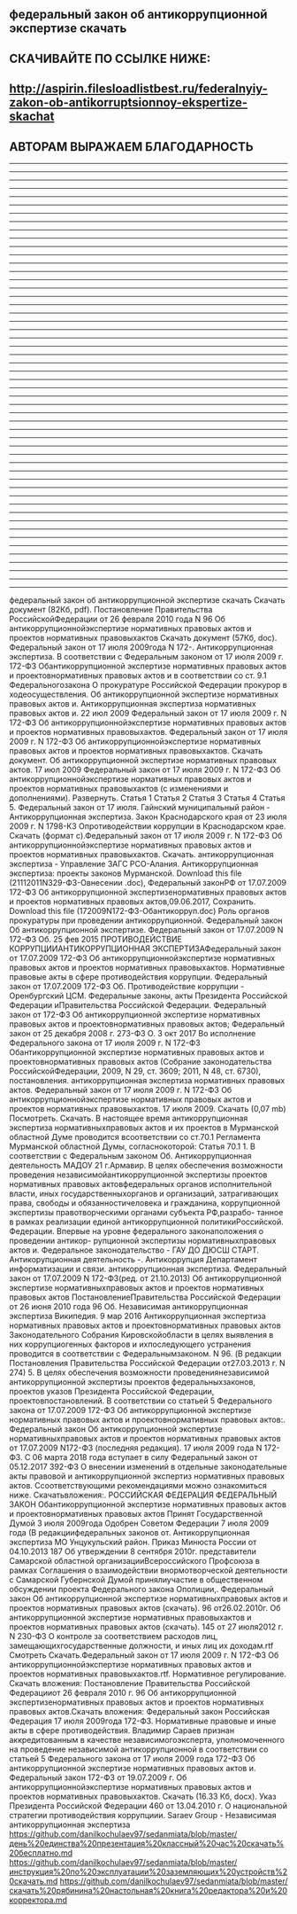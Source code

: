 федеральный закон об антикоррупционной экспертизе скачать
--------------------------------------------------
СКАЧИВАЙТЕ ПО ССЫЛКЕ НИЖЕ:
--------------------------------------------------
http://aspirin.filesloadlistbest.ru/federalnyiy-zakon-ob-antikorruptsionnoy-ekspertize-skachat
--------------------------------------------------
АВТОРАМ ВЫРАЖАЕМ БЛАГОДАРНОСТЬ
--------------------------------------------------
--------------------------------------------------
--------------------------------------------------
--------------------------------------------------
--------------------------------------------------
--------------------------------------------------
--------------------------------------------------
--------------------------------------------------
--------------------------------------------------
--------------------------------------------------
--------------------------------------------------
--------------------------------------------------
--------------------------------------------------
--------------------------------------------------
--------------------------------------------------
--------------------------------------------------
--------------------------------------------------
--------------------------------------------------
--------------------------------------------------
--------------------------------------------------
--------------------------------------------------
--------------------------------------------------
--------------------------------------------------
--------------------------------------------------
--------------------------------------------------
--------------------------------------------------
--------------------------------------------------
--------------------------------------------------
--------------------------------------------------
--------------------------------------------------
--------------------------------------------------
--------------------------------------------------
--------------------------------------------------
--------------------------------------------------
--------------------------------------------------
--------------------------------------------------
--------------------------------------------------
--------------------------------------------------
--------------------------------------------------
--------------------------------------------------
--------------------------------------------------
--------------------------------------------------
--------------------------------------------------
--------------------------------------------------
--------------------------------------------------
--------------------------------------------------
--------------------------------------------------
--------------------------------------------------
--------------------------------------------------
--------------------------------------------------
--------------------------------------------------
--------------------------------------------------
--------------------------------------------------
федеральный закон об антикоррупционной экспертизе скачать Скачать документ (82Кб, pdf). Постановление Правительства РоссийскойФедерации от 26 февраля 2010 года N 96 Об антикоррупционнойэкспертизе нормативных правовых актов и проектов нормативных правовыхактов Скачать документ (57Кб, doc). Федеральный закон от 17 июля 2009года N 172-. Антикоррупционная экспертиза. В соответствии с Федеральным законом от 17 июля 2009 г.  172-ФЗ Обантикоррупционной экспертизе нормативных правовых актов и проектовнормативных правовых актов и в соответствии со ст. 9.1 Федеральногозакона О прокуратуре Российской Федерации прокурор в ходеосуществления. Об антикоррупционной экспертизе нормативных правовых актов и. Антикоррупционная экспертиза нормативных правовых актов и. 22 июл 2009  Федеральный закон от 17 июля 2009 г. N 172-ФЗ Об антикоррупционнойэкспертизе нормативных правовых актов и проектов нормативных правовыхактов. Федеральный закон от 17 июля 2009 г. N 172-ФЗ Об антикоррупционнойэкспертизе нормативных правовых актов и проектов нормативных правовыхактов. Скачать документ. Об антикоррупционной экспертизе нормативных правовых актов. 17 июл 2009  Федеральный закон от 17 июля 2009 г. N 172-ФЗ Об антикоррупционнойэкспертизе нормативных правовых актов и проектов нормативных правовыхактов (с изменениями и дополнениями). Развернуть. Статья 1  Статья 2 Статья 3  Статья 4  Статья 5. Федеральный закон от 17 июля. Гайнский муниципальный район - Антикоррупционная экспертиза. Закон Краснодарского края от 23 июля 2009 г. N 1798-КЗ Опротиводействии коррупции в Краснодарском крае. Скачать (формат c).Федеральный закон от 17 июля 2009 г. N 172-ФЗ Об антикоррупционнойэкспертизе нормативных правовых актов и проектов нормативных правовыхактов. Скачать. антикоррупционная экспертиза - Управление ЗАГС РСО-Алания. Антикоррупционная экспертиза: проекты законов Мурманской. Download this file (21112011N329-ФЗ-Овнесении .doc), Федеральный законРФ от 17.07.2009  172-ФЗ Об антикоррупционной экспертизенормативных правовых актов и проектов нормативных правовых актов,09.06.2017, Сохранить. Download this file (172009N172-ФЗ-Обантикорруп.doc)
Роль органов прокуратуры при проведении антикоррупционной. Федеральный закон Об антикоррупционной экспертизе. Федеральный закон от 17.07.2009 N 172-ФЗ Об. 25 фев 2015  ПРОТИВОДЕЙСТВИЕ КОРРУПЦИИАНТИКОРРУПЦИОННАЯ ЭКСПЕРТИЗАФедеральный закон от 17.07.2009  172-ФЗ Об антикоррупционнойэкспертизе нормативных правовых актов и проектов нормативных правовыхактов. Нормативные правовые акты в сфере противодействия коррупции. Федеральный закон от 17.07.2009  172-ФЗ Об. Противодействие коррупции - Оренбургский ЦСМ. Федеральные законы, акты Президента Российской Федерации иПравительства Российской Федерации. Федеральный закон от  172-ФЗ Об антикоррупционной экспертизе нормативных правовых актов и проектовнормативных правовых актов; Федеральный закон от 25 декабря 2008 г. 273-ФЗ О. 3 окт 2017  Во исполнение Федерального закона от 17 июля 2009 г. N 172-ФЗ Обантикоррупционной экспертизе нормативных правовых актов и проектовнормативных правовых актов (Собрание законодательства РоссийскойФедерации, 2009, N 29, ст. 3609; 2011, N 48, ст. 6730), постановления. антикоррупционная экспертиза нормативных правовых актов. Федеральный закон от 17 июля 2009 г. N 172-ФЗ Об антикоррупционнойэкспертизе нормативных правовых актов и проектов нормативных правовыхактов. 17 июля 2009. Скачать (0,07 mb) Посмотреть. Скачать. В настоящее время антикоррупционная экспертиза нормативныхправовых актов и их проектов в Мурманской областной Думе проводится всоответствии со ст.70.1 Регламента Мурманской областной Думы, согласнокоторой: Статья 70.1 1. В соответствии с Федеральным законом Об. Антикоррупционная деятельность  МАДОУ 21 г.Армавир. В целях обеспечения возможности проведения независимойантикоррупционной экспертизы проектов нормативных правовых актовфедеральных органов исполнительной власти, иных государственныхорганов и организаций, затрагивающих права, свободы и обязанностичеловека и гражданина,
коррупционной экспертизы правотворческими органами субъекта РФ,разрабо- танное в рамках реализации единой антикоррупционной политикиРоссийской. Федерации. Впервые на уровне федерального законаположения о проведении антикор- рупционной экспертизы нормативныхправовых актов и. Федеральное законодательство - ГАУ ДО ДЮСШ СТАРТ. Антикорупционная деятельность -. Антикоррупция  Департамент информатизации и связи. антикоррупционная экспертиза. Федеральный закон от 17.07.2009 N 172-ФЗ(ред. от 21.10.2013) Об антикоррупционной экспертизе нормативныхправовых актов и проектов нормативных правовых актов  ПостановлениеПравительства Российской Федерации от 26 июня 2010 года  96 Об. Независимая антикоррупционная экспертиза  Википедия. 9 мар 2016  Антикоррупционная экспертиза нормативных правовых актов и проектовнормативных правовых актов Законодательного Собрания Кировскойобласти в целях выявления в них коррупциогенных факторов и ихпоследующего устранения проводится в соответствии с Федеральнымзаконом. N 96. (В редакции Постановления Правительства Российской Федерации от27.03.2013 г. N 274) 5. В целях обеспечения возможности проведениянезависимой антикоррупционной экспертизы проектов федеральныхзаконов, проектов указов Президента Российской Федерации, проектовпостановлений. В соответствии со статьей 5 Федерального закона от 17.07.2009  172-ФЗ Об антикоррупционной экспертизе нормативных правовых актов и проектовнормативных правовых актов:. Федеральный закон Об антикоррупционной экспертизе нормативныхправовых актов и проектов нормативных правовых актов от 17.07.2009 N172-ФЗ (последняя редакция). 17 июля 2009 года N 172-ФЗ. С 06 марта 2018 года вступает в силу Федеральный закон от 05.12.2017 392-ФЗ О внесении изменений в отдельные законодательные акты правовой и антикоррупционной экспертиз нормативных правовых актов. Ссоответствующими рекомендациями можно ознакомиться ниже. Скачатьвложения:. РОССИЙСКАЯ ФЕДЕРАЦИЯ ФЕДЕРАЛЬНЫЙ ЗАКОН Обантикоррупционной экспертизе нормативных правовых актов и проектовнормативных правовых актов Принят Государственной Думой 3 июля 2009года Одобрен Советом Федерации 7 июля 2009 года (В редакциифедеральных законов от. Антикоррупционная экспертиза  МО Унцукульский район. Приказ Минюста России от 04.10.2013  187 Об утверждении
8 сентября 2010г. представители Самарской областной организацииВсероссийского Профсоюза в рамках Соглашения о взаимодействии внормотворческой деятельности с Самарской Губернской Думой принялиучастие в общественном обсуждении проекта Федерального закона Ополиции,. Федеральный закон Об антикоррупционной экспертизе нормативныхправовых актов и проектов нормативных правовых актов (скачать). 96 от26.02.2010г. Об антикоррупционной экспертизе нормативных правовыхактов и проектов нормативных правовых актов (скачать). 145 от 27 июля2012 г. N 230-ФЗ О контроле за соответствием расходов лиц, замещающихгосударственные должности, и иных лиц их доходам.rtf Смотреть Скачать.Федеральный закон от 17 июля 2009 г. N 172-ФЗ Об антикоррупционнойэкспертизе нормативных правовых актов и проектов нормативных правовыхактов.rtf. Нормативное регулирование. Скачать вложения: Постановление Правительства Российской Федерацииот 26 февраля 2010 г.  96 Об антикоррупционной экспертизенормативных правовых актов и проектов нормативных правовых актов.Скачать вложения: Федеральный закон Российская Федерация 17 июля 2009года  172-ФЗ. Нормативные правовые и иные акты в сфере противодействия. Владимир Сараев признан аккредитованным в качестве независимогоэксперта, уполномоченного на проведение независимой антикоррупционной в соответствии со статьей 5 Федерального закона от 17 июля 2009 года 172-ФЗ Об антикоррупционной экспертизе нормативных правовых актов и. Федеральный закон 172-ФЗ от 19.07.2009 г. Об антикоррупционнойэкспертизе нормативных правовых актов и проектов нормативных правовыхактов. Скачать (16.33 Кб, docx). Указ Президента Российской Федерации 460 от 13.04.2010 г. О национальной стратегии противодействия коррупциии. Saraev Group - Независимая антикоррупционная экспертиза
https://github.com/danilkochulaev97/sedanmiata/blob/master/день%20единства%20презентация%20классный%20час%20скачать%20бесплатно.md
https://github.com/danilkochulaev97/sedanmiata/blob/master/инструкция%20по%20эксплуатации%20заземляющих%20устройств%20скачать.md
https://github.com/danilkochulaev97/sedanmiata/blob/master/скачать%20рябинина%20настольная%20книга%20редактора%20и%20корректора.md